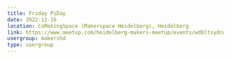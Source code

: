```yaml
---
title: Friday PiDay
date: 2022-12-16
location: CoMakingSpace (Makerspace Heidelberg), Heidelberg
link: https://www.meetup.com/heidelberg-makers-meetup/events/wdbltsydcqbvb/
usergroup: makershd
type: usergroup
---
```


